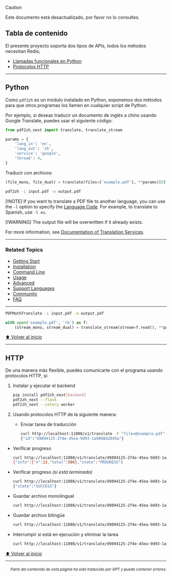 > [!CAUTION]
>
> Este documento está desactualizado, por favor no lo consultes.

<h2 id="toc">Tabla de contenido</h2>
El presente proyecto soporta dos tipos de APIs, todos los métodos necesitan Redis;

- [Llamadas funcionales en Python](#api-python)
- [Protocolos HTTP](#api-http)

---

<h2 id="api-python">Python</h2>

Como `pdf2zh` es un módulo instalado en Python, exponemos dos métodos para que otros programas los llamen en cualquier script de Python.

Por ejemplo, si deseas traducir un documento de inglés a chino usando Google Translate, puedes usar el siguiente código:

```python
from pdf2zh_next import translate, translate_stream

params = {
    'lang_in': 'en',
    'lang_out': 'zh',
    'service': 'google',
    'thread': 4,
}
```

Traducir con archivos:

```python
(file_mono, file_dual) = translate(files=['example.pdf'], **params)[0]
```

```bash
pdf2zh -i input.pdf -o output.pdf
```

[!NOTE]
If you want to translate a PDF file to another language, you can use the `-l` option to specify the [Language Code](#language-code). For example, to translate to Spanish, use `-l es`.

[!WARNING]
The output file will be overwritten if it already exists.

For more information, see [Documentation of Translation Services](#documentation-of-translation-services).

---

### Related Topics
- [Getting Start](#getting-start)
- [Installation](#installation)
- [Command Line](#command-line)
- [Usage](#usage)
- [Advanced](#advanced)
- [Support Languages](#support-languages)
- [Community](#community)
- [FAQ](#faq)

---

```bash
PDFMathTranslate -i input.pdf -o output.pdf
```

```python
with open('example.pdf', 'rb') as f:
    (stream_mono, stream_dual) = translate_stream(stream=f.read(), **params)
```

[⬆️ Volver al inicio](#toc)

---

<h2 id="api-http">HTTP</h2>

De una manera más flexible, puedes comunicarte con el programa usando protocolos HTTP, si:

1. Instalar y ejecutar el backend

   ```bash
   pip install pdf2zh_next[backend]
   pdf2zh_next --flask
   pdf2zh_next --celery worker
   ```

2. Usando protocolos HTTP de la siguiente manera:

   - Enviar tarea de traducción

     ```bash
     curl http://localhost:11008/v1/translate -F "file=@example.pdf" -F "data={\"lang_in\":\"en\",\"lang_out\":\"zh\",\"service\":\"google\",\"thread\":4}"
     {"id":"d9894125-2f4e-45ea-9d93-1a9068d2045a"}
     ```

- Verificar progreso

     ```bash
     curl http://localhost:11008/v1/translate/d9894125-2f4e-45ea-9d93-1a9068d2045a
     {"info":{"n":13,"total":506},"state":"PROGRESS"}
     ```

- Verificar progreso _(si está terminado)_

     ```bash
     curl http://localhost:11008/v1/translate/d9894125-2f4e-45ea-9d93-1a9068d2045a
     {"state":"SUCCESS"}
     ```

- Guardar archivo monolingual

     ```bash
     curl http://localhost:11008/v1/translate/d9894125-2f4e-45ea-9d93-1a9068d2045a/mono --output example-mono.pdf
     ```

- Guardar archivo bilingüe

     ```bash
     curl http://localhost:11008/v1/translate/d9894125-2f4e-45ea-9d93-1a9068d2045a/dual --output example-dual.pdf
     ```

- Interrumpir si está en ejecución y eliminar la tarea
     ```bash
     curl http://localhost:11008/v1/translate/d9894125-2f4e-45ea-9d93-1a9068d2045a -X DELETE
     ```

[⬆️ Volver al inicio](#toc)

---

<div align="right"> 
<h6><small>Parte del contenido de esta página ha sido traducido por GPT y puede contener errores.</small></h6>